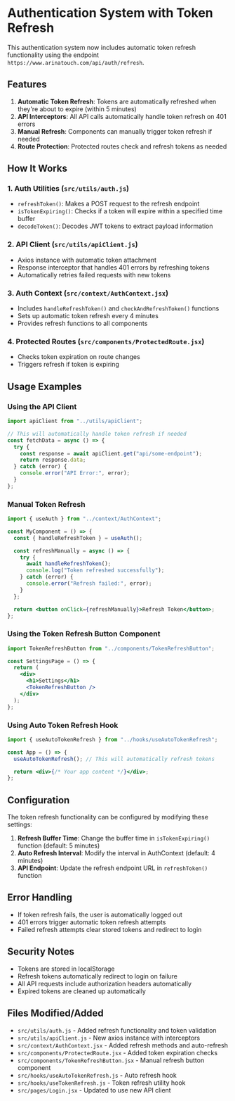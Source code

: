 # Authentication System with Token Refresh

This authentication system now includes automatic token refresh functionality using the endpoint `https://www.arinatouch.com/api/auth/refresh`.

## Features

1. **Automatic Token Refresh**: Tokens are automatically refreshed when they're about to expire (within 5 minutes)
2. **API Interceptors**: All API calls automatically handle token refresh on 401 errors
3. **Manual Refresh**: Components can manually trigger token refresh if needed
4. **Route Protection**: Protected routes check and refresh tokens as needed

## How It Works

### 1. Auth Utilities (`src/utils/auth.js`)

- `refreshToken()`: Makes a POST request to the refresh endpoint
- `isTokenExpiring()`: Checks if a token will expire within a specified time buffer
- `decodeToken()`: Decodes JWT tokens to extract payload information

### 2. API Client (`src/utils/apiClient.js`)

- Axios instance with automatic token attachment
- Response interceptor that handles 401 errors by refreshing tokens
- Automatically retries failed requests with new tokens

### 3. Auth Context (`src/context/AuthContext.jsx`)

- Includes `handleRefreshToken()` and `checkAndRefreshToken()` functions
- Sets up automatic token refresh every 4 minutes
- Provides refresh functions to all components

### 4. Protected Routes (`src/components/ProtectedRoute.jsx`)

- Checks token expiration on route changes
- Triggers refresh if token is expiring

## Usage Examples

### Using the API Client

```jsx
import apiClient from "../utils/apiClient";

// This will automatically handle token refresh if needed
const fetchData = async () => {
  try {
    const response = await apiClient.get("api/some-endpoint");
    return response.data;
  } catch (error) {
    console.error("API Error:", error);
  }
};
```

### Manual Token Refresh

```jsx
import { useAuth } from "../context/AuthContext";

const MyComponent = () => {
  const { handleRefreshToken } = useAuth();

  const refreshManually = async () => {
    try {
      await handleRefreshToken();
      console.log("Token refreshed successfully");
    } catch (error) {
      console.error("Refresh failed:", error);
    }
  };

  return <button onClick={refreshManually}>Refresh Token</button>;
};
```

### Using the Token Refresh Button Component

```jsx
import TokenRefreshButton from "../components/TokenRefreshButton";

const SettingsPage = () => {
  return (
    <div>
      <h1>Settings</h1>
      <TokenRefreshButton />
    </div>
  );
};
```

### Using Auto Token Refresh Hook

```jsx
import { useAutoTokenRefresh } from "../hooks/useAutoTokenRefresh";

const App = () => {
  useAutoTokenRefresh(); // This will automatically refresh tokens

  return <div>{/* Your app content */}</div>;
};
```

## Configuration

The token refresh functionality can be configured by modifying these settings:

1. **Refresh Buffer Time**: Change the buffer time in `isTokenExpiring()` function (default: 5 minutes)
2. **Auto Refresh Interval**: Modify the interval in AuthContext (default: 4 minutes)
3. **API Endpoint**: Update the refresh endpoint URL in `refreshToken()` function

## Error Handling

- If token refresh fails, the user is automatically logged out
- 401 errors trigger automatic token refresh attempts
- Failed refresh attempts clear stored tokens and redirect to login

## Security Notes

- Tokens are stored in localStorage
- Refresh tokens automatically redirect to login on failure
- All API requests include authorization headers automatically
- Expired tokens are cleaned up automatically

## Files Modified/Added

- `src/utils/auth.js` - Added refresh functionality and token validation
- `src/utils/apiClient.js` - New axios instance with interceptors
- `src/context/AuthContext.jsx` - Added refresh methods and auto-refresh
- `src/components/ProtectedRoute.jsx` - Added token expiration checks
- `src/components/TokenRefreshButton.jsx` - Manual refresh button component
- `src/hooks/useAutoTokenRefresh.js` - Auto refresh hook
- `src/hooks/useTokenRefresh.js` - Token refresh utility hook
- `src/pages/Login.jsx` - Updated to use new API client
